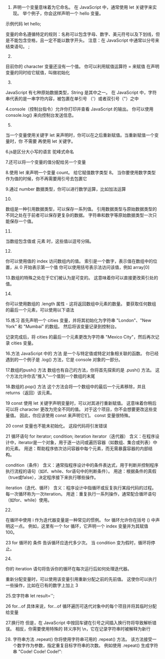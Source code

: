 1. 声明一个变量意味着为它命名。 在 JavaScript 中，通常使用  let 关键字来实现。 举个例子，你会这样声明一个 hello 变量。

示例代码
let hello;

变量的命名遵循特定的规则：名称可以包含字母、数字、美元符号以及下划线，但是不能包含空格，且一定不能以数字开头。
注意：在 JavaScript 中通常以分号来结束语句。 ;


2.
目前你的 character 变量还没有一个值。 你可以利用赋值运算符 = 来赋值
在声明变量的同时给它赋值，叫做初始化

3.
JavaScript 有七种原始数据类型，String 是其中之一。 在 JavaScript 中，字符串代表的是一串字符内容，被包裹在单引号 （'）或者双引号（"）之中

4.console（控制台指令）允许你打印并查看 JavaScript 的输出。 你可以使用 console.log() 来向控制台发送信息。

5.
当一个变量使用关键字 let 来声明时，你可以在之后重新赋值。当重新赋值一个变量时，你 不需要 再使用 let 关键字。

6.js是区分大小写的语言
驼峰式命名

7.还可以将一个变量的值分配给另一个变量

8.使用 let 来声明一个变量 count。 给它赋值数字类型 8。 当你要使用数字类型作为值的时候，你不再需要用引号去包裹它

9.通过 number 数据类型，你可以进行数学运算，比如加法运算

10.
数组是一种引用数据类型，可以保存一系列值。 引用数据类型与原始数据类型的不同之处在于前者可以保存更复杂的数据。 字符串和数字等原始数据类型一次只能保存一个值。

11.
当数组包含值或 元素 时，这些值以逗号分隔。

12.
你可以使用值的 index 访问数组内的值。 索引是一个数字，表示值在数组中的位置，从 0 开始表示第一个值
你可以使用括号表示法访问该值，例如 array[0]

13.数组的特殊之处在于它们被认为是可变的。 这意味着你可以直接更改索引处的值。

14.
你可以使用数组的 .length 属性 - 这将返回数组中元素的数量。 要获取任何数组的最后一个元素，可以使用以下语法

15.练习
首先声明一个 cities 变量，并将其初始化为字符串 "London"、"New York" 和 "Mumbai" 的数组。 然后将该变量记录到控制台。

记录完成后，将 cities 的最后一个元素更改为字符串 "Mexico City"，然后再次记录 cities 变量。

16.方法
JavaScript 中的 方法 是一个与特定值或特定对象相关联的函数。 你已经遇到的一个例子是 .log() 方法，它是 console 对象的一部分。

17.数组的push() 方法
数组也有自己的方法，你将首先探索的是 .push() 方法。 这个方法允许你去“推入”一个值到一个数组的末尾

18.数组的.pop() 方法 
这个方法会将一个数组中的最后一个元素移除，并且 returns（返回）该元素。

19 const 
使用 let 关键字声明变量时，可以对其进行重新赋值。 这意味着你稍后可以将 character 更改为完全不同的值。
对于这个项目，你不会想要更改这些变量值。 因此，你应该使用 const 来声明它们。 const 变量很特殊。

20
const 变量也不能未初始化。 这段代码将引发错误

21 循环语句 for
iterator; condition; iteration
iterator（迭代器）
含义：在程序设计中，iterator是一个对象，用于逐一访问或遍历容器（如数组、集合或列表）中的元素。
用途：帮助程序依次访问容器中每个元素，而无需暴露容器的内部结构。

condition（条件）
含义：通常指程序设计中的条件表达式，用于判断并控制程序执行流程的语句（如if、while、for语句中的判断条件）。
用途：根据条件的真假（true或false），决定程序接下来执行哪些操作。

iteration（迭代、循环）
含义：程序设计中指循环或反复执行某段代码的过程。每一次循环称为一次iteration。
用途：重复执行一系列操作，通常配合循环语句（如for、while）使用。

22.
在循环中使用 i 作为迭代器变量是一种常见的惯例。 for 循环允许你在括号 () 中声明这一点。 例如，这里有一个 for 循环，它声明一个 index 变量并为其赋值 100。

23
for 循环的 条件 告诉循环应迭代多少次。 当 condition 变为假时，循环将停止。

24.
你的 iteration 语句将告诉你的循环在每次运行后如何处理迭代器。

重新分配变量时，可以使用该变量引用重新分配之前的先前值。 这使你可以执行一些操作，比如在已有的数字上加上 3

25.空字符串
let result='';

26 for...of
具体来说，for...of 循环遍历可迭代对象中的每个项目并将其临时分配给变量

27.换行符
但是，在 JavaScript 中按回车键在引号之间插入换行符将导致解析错误。 相反，你需要使用特殊的 转义序列 \n，它在记录字符串时被解释为新行

28. 字符串方法 .repeat()
你将使用字符串可用的 .repeat() 方法。 该方法接受一个数字作为参数，指定重复目标字符串的次数。 例如使用 .repeat() 生成字符串 "Code! Code! Code!":